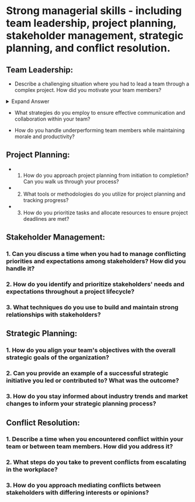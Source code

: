 # Strong managerial skills - including team leadership, project planning, stakeholder management, strategic planning, and conflict resolution.

## Team Leadership:

 - Describe a challenging situation where you had to lead a team through a complex project. How did you motivate your team members?

 <details>
      <summary>Expand Answer</summary>
  
  Answering a question about leading a team through a complex project and motivating team members, it's essential to provide a structured response that highlights your leadership skills, problem-solving abilities, and interpersonal effectiveness. Here's a suggested approach:
  
1. Set the Stage:
    * Briefly describe the context of the project, including its complexity, objectives, and any challenges or obstacles your team faced. This gives the interviewer a clear understanding of the situation.
      
2. Outline Your Leadership Approach:
    * Explain how you approached leading the team. Did you establish clear goals and expectations? Did you delegate tasks effectively? Highlight any leadership strategies you employed.
  
3. Address Challenges:
    * Discuss the specific challenges your team encountered during the project. This could include tight deadlines, resource constraints, technical difficulties, or conflicting priorities.

4. Motivation Techniques:
    * Describe the techniques you used to motivate your team members despite the challenges. This could involve providing encouragement and support, recognizing and rewarding achievements, fostering a positive team culture, or offering opportunities for growth and development.

5. Lead by Example:
    * Provide examples of how you demonstrated resilience, determination, and a positive attitude throughout the project. Leading by example can inspire team members to overcome obstacles and stay motivated.

6. Outcome and Lessons Learned:
    * Share the outcome of the project, including any successes, lessons learned, or areas for improvement. Reflect on what worked well and what you would do differently in similar situations in the future.

7. Quantify Results (if possible):
    * If applicable, quantify the results or impact of the project to demonstrate its significance. This could include meeting project deadlines, achieving cost savings, improving efficiency, or delivering high-quality deliverables.

8. Conclude Positively:
    * Conclude your answer on a positive note, emphasizing the teamwork, resilience, and achievements of your team despite the challenges faced.

**Example Response:**
In my previous role as a project manager, I led a team through the implementation of a complex software upgrade for our company's core systems. The project involved multiple stakeholders, tight deadlines, and technical challenges. To motivate my team members, I focused on clear communication, empowerment, and recognition.

I began by setting clear project goals and expectations, outlining each team member's role and responsibilities. Despite encountering unexpected technical issues midway through the project, I maintained open lines of communication with the team, providing regular updates and soliciting input on potential solutions.

To keep morale high, I made a concerted effort to recognize and celebrate small wins along the way. Whether it was overcoming a particularly challenging technical hurdle or meeting a critical milestone ahead of schedule, I made sure to acknowledge the team's efforts and contributions.

Additionally, I encouraged a collaborative environment where team members felt comfortable sharing ideas and supporting one another. By fostering a sense of camaraderie and shared purpose, we were able to navigate through the challenges together.

Ultimately, we successfully completed the software upgrade within the projected timeline, resulting in improved system performance and user satisfaction. This experience taught me the importance of effective leadership, communication, and perseverance in driving team success through complex projects.

 </details>

 - What strategies do you employ to ensure effective communication and collaboration within your team?

 - How do you handle underperforming team members while maintaining morale and productivity?

## Project Planning:

  *  1. How do you approach project planning from initiation to completion? Can you walk us through your process?

  *  2. What tools or methodologies do you utilize for project planning and tracking progress?

  *  3. How do you prioritize tasks and allocate resources to ensure project deadlines are met?

## Stakeholder Management:

### 1. Can you discuss a time when you had to manage conflicting priorities and expectations among stakeholders? How did you handle it?

### 2. How do you identify and prioritize stakeholders' needs and expectations throughout a project lifecycle?

### 3. What techniques do you use to build and maintain strong relationships with stakeholders?

## Strategic Planning:

### 1. How do you align your team's objectives with the overall strategic goals of the organization?

### 2. Can you provide an example of a successful strategic initiative you led or contributed to? What was the outcome?

### 3. How do you stay informed about industry trends and market changes to inform your strategic planning process?

## Conflict Resolution:

### 1. Describe a time when you encountered conflict within your team or between team members. How did you address it?

### 2. What steps do you take to prevent conflicts from escalating in the workplace?

### 3. How do you approach mediating conflicts between stakeholders with differing interests or opinions?

